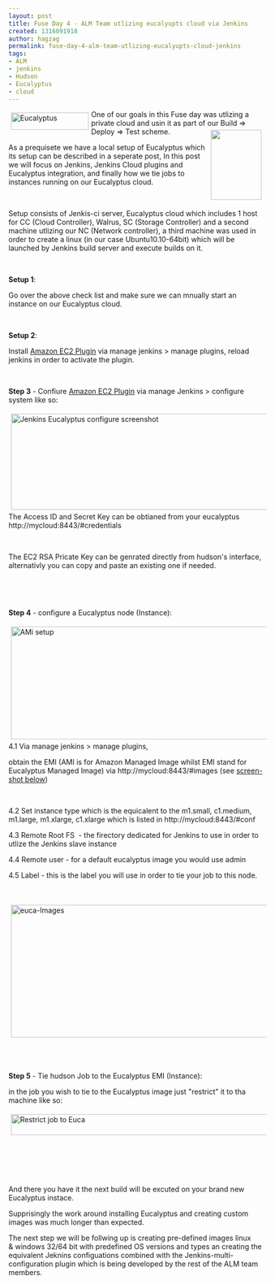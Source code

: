 ```yaml
---
layout: post
title: Fuse Day 4 - ALM Team utlizing eucalyupts cloud via Jenkins
created: 1316091918
author: hagzag
permalink: fuse-day-4-alm-team-utlizing-eucalyupts-cloud-jenkins
tags:
- ALM
- jenkins
- Hudson
- Eucalyptus
- cloud
---
```

<p><img vspace="5" hspace="5" border="0" align="left" style="width: 153px; height: 34px;" alt="Eucalyptus" src="/files/upload/29/EucalyptusLogoText-300px_270x60.png" />One of our goals in this Fuse day was utlizing a private cloud and usin it as part of our Build =&gt; Deploy =&gt; Test <img width="100" vspace="5" hspace="5" height="138" border="0" align="right" src="/files/upload/29/jenkins.png" alt="" />scheme.</p>
<p>As a prequisete we have a local setup of Eucalyptus which its setup can be described in a seperate post, In this post we will focus on Jenkins, Jenkins Cloud plugins and Eucalyptus integration, and finally how we tie jobs to instances running on our Eucalyptus cloud.</p>
<p>&nbsp;</p>
<p>Setup consists of Jenkis-ci server, Eucalyptus cloud which includes 1 host for CC (Cloud Controller), Walrus, SC (Storage Controller)&nbsp;and a second machine utlizing our NC (Network controller), a third machine was used in order to create a linux (in our case Ubuntu10.10-64bit) which will be launched by Jenkins build server and execute builds on it.</p>
<p>&nbsp;</p>
<p><strong>Setup 1</strong>:</p>
<p>Go over the above check list and make sure we can mnually start an instance on our Eucalyptus cloud.</p>
<p>&nbsp;</p>
<p><strong>Setup 2</strong>:</p>
<p>Install <a href="https://wiki.jenkins-ci.org/display/JENKINS/Amazon+EC2+Plugin">Amazon EC2 Plugin</a> via manage jenkins &gt;&nbsp;manage plugins, reload jenkins in order to activate the plugin.</p>
<p>&nbsp;</p>
<p><strong>Step 3</strong> - Confiure <a href="https://wiki.jenkins-ci.org/display/JENKINS/Amazon+EC2+Plugin">Amazon EC2 Plugin</a> via manage Jenkins &gt; configure system like so:</p>
<p><img width="639" vspace="5" hspace="5" height="189" border="0" align="left" alt="Jenkins Eucalyptus configure screenshot" src="/files/upload/29/Cloud-Euca-Jenkins.png" />The Access ID and Secret Key can be obtianed from your eucalyptus http://mycloud:8443/#credentials</p>
<p>&nbsp;</p>
<p>The EC2 RSA Pricate Key can be genrated directly from hudson's interface, alternativly you can copy and paste an existing one if needed.</p>
<p>&nbsp;</p>
<p>&nbsp;</p>
<p><strong>Step 4</strong> - configure a Eucalyptus node (Instance):</p>
<p><img width="639" vspace="5" hspace="5" height="222" border="0" align="left" alt="AMi setup" src="/files/upload/29/AMI-Setup.png" />4.1 Via manage jenkins &gt;&nbsp;manage plugins,</p>
<p>obtain the EMI (AMI is for Amazon Managed Image whilst EMI stand for Eucalyptus Managed Image) via http://mycloud:8443/#images (see <a href="#images">screen-shot below</a>)</p>
<p>&nbsp;</p>
<p>4.2 Set instance type which is the equicalent to the m1.small, c1.medium, m1.large, m1.xlarge, c1.xlarge which is listed in http://mycloud:8443/#conf</p>
<p>4.3 Remote Root FS&nbsp; - the firectory dedicated for Jenkins to use in order to utlize the Jenkins slave instance</p>
<p>4.4 Remote user - for a default eucalyptus image you would use admin</p>
<p>4.5 Label - this is the label you will use in order to tie your job to this node.</p>
<p>&nbsp;</p>
<p><a name="images"><img width="639" vspace="5" hspace="5" height="261" border="0" align="left" alt="euca-Images" src="/files/upload/29/Screenshot_0.png" /></a></p>
<p>&nbsp;</p>
<p>&nbsp;</p>
<p><strong>Step 5</strong> - Tie hudson Job to the Eucalyptus EMI (Instance):</p>
<p>in the job you wish to tie to the Eucalyptus image just &quot;restrict&quot; it to tha machine like so:</p>
<p><img width="634" vspace="5" hspace="5" height="41" border="0" align="left" src="/files/upload/29/Restrict.png" alt="Restrict job to Euca" /></p>
<p>&nbsp;</p>
<p>&nbsp;</p>
<p>&nbsp;</p>
<p>And there you have it the next build will be excuted on your brand new Eucalyptus instace.</p>
<p>Supprisingly the work around installing Eucalyptus and creating custom images was much longer than expected.</p>
<p>The next step we will be follwing up is creating pre-defined images  linux &amp;&nbsp;windows 32/64 bit with predefined OS versions and types an  creating the equivalent Jeknins configuations combined with the  Jenkins-multi-configuration plugin which is being developed by the rest  of the ALM team members.</p>
